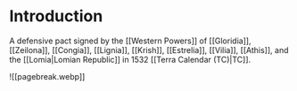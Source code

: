 # Introduction
A defensive pact signed by the [[Western Powers]] of [[Gloridia]], [[Zeilona]], [[Congia]], [[Lignia]], [[Krish]], [[Estrelia]], [[Vilia]], [[Athis]], and the [[Lomia|Lomian Republic]] in 1532 [[Terra Calendar (TC)|TC]].

![[pagebreak.webp]]